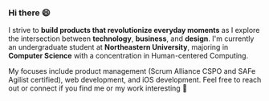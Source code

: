 ### Hi there 😄

I strive to **build products that revolutionize everyday moments** as I explore the intersection between **technology**, **business**, and **design**. I'm currently an undergraduate student at **Northeastern University**, majoring in **Computer Science** with a concentration in Human-centered Computing. 

My focuses include product management (Scrum Alliance CSPO and SAFe Agilist certified), web development, and iOS development. Feel free to reach out or connect if you find me or my work interesting 💙
